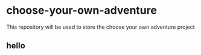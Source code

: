 # choose-your-own-adventure
This repository will be used to store the choose your own adventure project
## hello
